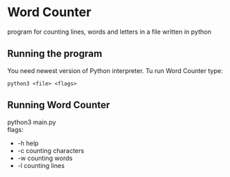 Word Counter
===

program for counting lines, words and letters in a file written in python

Running the program
---
You need newest version of Python interpreter.
Tu run Word Counter type:

```
python3 <file> <flags>
```

Running Word Counter
---
python3 main.py <file> <flag>  
flags:
* -h    help
* -c counting characters
* -w counting words
* -l counting lines

